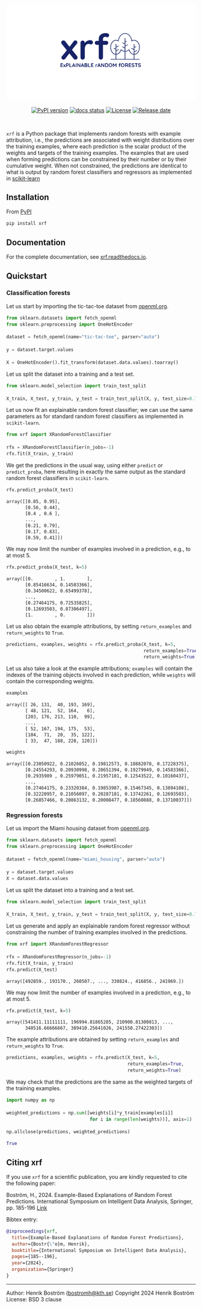 <p align="center"><a href="https://xrf.readthedocs.io"><img alt="xrf" src="https://github.com/henrikbostrom/xrf/blob/main/docs/xrf.png"></a></p>

<p align="center">
<a href="https://pypi.org/project/xrf/"><img src="https://img.shields.io/badge/pypi package-0.1.1-brightgreen" alt="PyPI version" height=20 align="center"></a>
<a href="https://xrf.readthedocs.io/en/latest"><img src="https://readthedocs.org/projects/xrf/badge/?version=latest" alt="docs status" height=20 align="center"></a> 
<a href="https://github.com/henrikbostrom/xrf/blob/main/LICENSE"><img src="https://img.shields.io/badge/license-BSD--3--clause-blue" alt="License" height=20 align="center"></a>
<a href="https://github.com/henrikbostrom/xrf/blob/main/CHANGELOG.md"><img src="https://img.shields.io/badge/release--date-Nov.%2030,%202024-red" alt="Release date" height=20 align="center"></a>
</p>

<br>

``xrf`` is a Python package that implements random forests with 
example attribution, i.e., the predictions are
associated with weight distributions over the training examples, where
each prediction is the scalar product of the weights and targets of
the training examples. The examples that are used when forming
predictions can be constrained by their number or by their cumulative
weight. When not constrained, the predictions are identical to what is
output by random forest classifiers and regressors as implemented in
[scikit-learn](https://scikit-learn.org/)

## Installation

From [PyPI](https://pypi.org/project/xrf/)

```bash
pip install xrf
```

## Documentation

For the complete documentation, see [xrf.readthedocs.io](https://xrf.readthedocs.io/en/latest/).

## Quickstart

### Classification forests

Let us start by importing the tic-tac-toe dataset from [openml.org](www.openml.org).

```python
from sklearn.datasets import fetch_openml
from sklearn.preprocessing import OneHotEncoder

dataset = fetch_openml(name="tic-tac-toe", parser="auto")

y = dataset.target.values

X = OneHotEncoder().fit_transform(dataset.data.values).toarray()
```

Let us split the dataset into a training and a test set.

```python
from sklearn.model_selection import train_test_split

X_train, X_test, y_train, y_test = train_test_split(X, y, test_size=0.75)
```

Let us now fit an explainable random forest classifier; we can use the same parameters as for standard random forest classifiers as implemented in `scikit-learn`.

```python
from xrf import XRandomForestClassifier

rfx = XRandomForestClassifier(n_jobs=-1)
rfx.fit(X_train, y_train)
```

We get the predictions in the usual way, using either `predict` or `predict_proba`, here resulting in exactly the same output as the standard random forest classifiers in `scikit-learn`. 

```python
rfx.predict_proba(X_test)
```

```numpy
array([[0.05, 0.95],
       [0.56, 0.44],
       [0.4 , 0.6 ],
       ...,
       [0.21, 0.79],
       [0.17, 0.83],
       [0.59, 0.41]])
```

We may now limit the number of examples involved in a prediction, e.g., to at most 5.

```python
rfx.predict_proba(X_test, k=5)
```

```numpy
array([[0.        , 1.        ],
       [0.85416634, 0.14583366],
       [0.34500622, 0.65499378],
       ...,
       [0.27464175, 0.72535825],
       [0.12693503, 0.87306497],
       [1.        , 0.        ]])
```

Let us also obtain the example attributions, by setting `return_examples` and `return_weights` to `True`.

```python
predictions, examples, weights = rfx.predict_proba(X_test, k=5, 
                                                   return_examples=True, 
                                                   return_weights=True)
```

Let us also take a look at the example attributions; `examples` will contain the indexes of the training objects involved in each prediction, while `weights` will contain the corresponding weights.

```python
examples
```

```numpy
array([[ 26, 131,  40, 193, 169],
       [ 48, 121,  52, 164,   6],
       [203, 176, 213, 110,  99],
       ...,
       [ 52, 167, 194, 175,  53],
       [104,  71,  20,  35, 122],
       [ 33,  47, 188, 228, 120]])
```

```python
weights
```

```numpy
array([[0.23050922, 0.21026052, 0.19812573, 0.18882078, 0.17228375],
       [0.24554293, 0.20930998, 0.20651394, 0.19279949, 0.14583366],
       [0.2935989 , 0.25979051, 0.21957101, 0.12543522, 0.10160437],
       ...,
       [0.27464175, 0.23320384, 0.19853987, 0.15467345, 0.13894108],
       [0.32220957, 0.21056097, 0.20287181, 0.13742261, 0.12693503],
       [0.26857466, 0.20863132, 0.20008477, 0.18560888, 0.13710037]])
```

### Regression forests

Let us import the Miami housing dataset from [openml.org](www.openml.org).

```python
from sklearn.datasets import fetch_openml
from sklearn.preprocessing import OneHotEncoder

dataset = fetch_openml(name="miami_housing", parser="auto")

y = dataset.target.values
X = dataset.data.values
```

Let us split the dataset into a training and a test set.

```python
from sklearn.model_selection import train_test_split

X_train, X_test, y_train, y_test = train_test_split(X, y, test_size=0.75)
```

Let us generate and apply an explainable random forest regressor without constraining the number of training examples involved in the predictions.

```python
from xrf import XRandomForestRegressor

rfx = XRandomForestRegressor(n_jobs=-1)
rfx.fit(X_train, y_train)
rfx.predict(X_test)
```

```numpy
array([492859., 193170., 260507., ..., 330824., 416856., 241969.])
```

We may now limit the number of examples involved in a prediction, e.g., to at most 5.

```python
rfx.predict(X_test, k=5)
```

```numpy
array([541411.11111111, 196994.81865285, 210900.81300813, ...,
       340516.66666667, 389410.25641026, 241550.27422303])
```

The example attributions are obtained by setting `return_examples` and `return_weights` to `True`.

```python
predictions, examples, weights = rfx.predict(X_test, k=5,
                                             return_examples=True,
                                             return_weights=True)
```

We may check that the predictions are the same as the weighted targets of the training examples.

```python
import numpy as np

weighted_predictions = np.sum([weights[i]*y_train[examples[i]] 
                               for i in range(len(weights))], axis=1)

np.allclose(predictions, weighted_predictions)
```

```python
True
```

## Citing xrf

If you use `xrf` for a scientific publication, you are kindly requested to cite the following paper:

Boström, H., 2024. Example-Based Explanations of Random Forest Predictions. International Symposium on Intelligent Data Analysis, Springer, pp. 185-196 [Link](https://arxiv.org/pdf/2311.14581)

Bibtex entry:

```bibtex
@inproceedings{xrf,
  title={Example-Based Explanations of Random Forest Predictions},
  author={Bostr{\"o}m, Henrik},
  booktitle={International Symposium on Intelligent Data Analysis},
  pages={185--196},
  year={2024},
  organization={Springer}
}
```

- - -

Author: Henrik Boström (bostromh@kth.se)
Copyright 2024 Henrik Boström
License: BSD 3 clause
